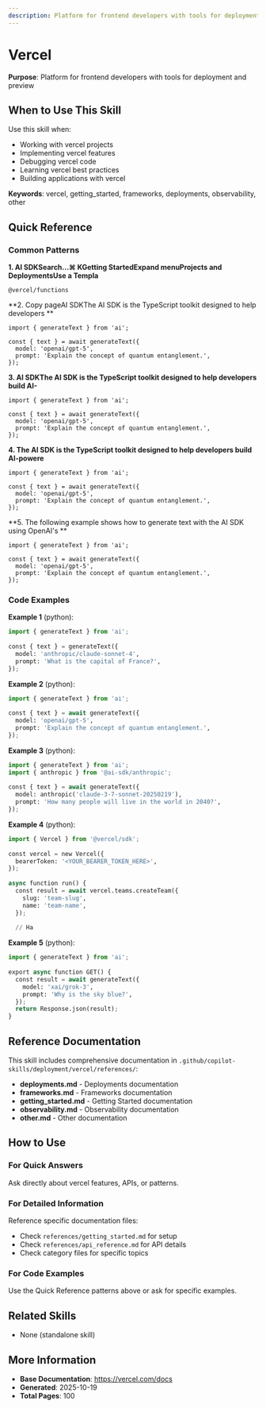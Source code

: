 ```yaml
---
description: Platform for frontend developers with tools for deployment and preview
---
```


# Vercel

**Purpose**: Platform for frontend developers with tools for deployment and preview

## When to Use This Skill

Use this skill when:
- Working with vercel projects
- Implementing vercel features
- Debugging vercel code
- Learning vercel best practices
- Building applications with vercel

**Keywords**: vercel, getting_started, frameworks, deployments, observability, other

## Quick Reference

### Common Patterns

**1. AI SDKSearch...⌘ KGetting StartedExpand menuProjects and DeploymentsUse a Templa**

```
@vercel/functions
```

**2. Copy pageAI SDKThe AI SDK is the TypeScript toolkit designed to help developers **

```
import { generateText } from 'ai';
 
const { text } = await generateText({
  model: 'openai/gpt-5',
  prompt: 'Explain the concept of quantum entanglement.',
});
```

**3. AI SDKThe AI SDK is the TypeScript toolkit designed to help developers build AI-**

```
import { generateText } from 'ai';
 
const { text } = await generateText({
  model: 'openai/gpt-5',
  prompt: 'Explain the concept of quantum entanglement.',
});
```

**4. The AI SDK is the TypeScript toolkit designed to help developers build AI-powere**

```
import { generateText } from 'ai';
 
const { text } = await generateText({
  model: 'openai/gpt-5',
  prompt: 'Explain the concept of quantum entanglement.',
});
```

**5. The following example shows how to generate text with the AI SDK using OpenAI's **

```
import { generateText } from 'ai';
 
const { text } = await generateText({
  model: 'openai/gpt-5',
  prompt: 'Explain the concept of quantum entanglement.',
});
```

### Code Examples

**Example 1** (python):
```python
import { generateText } from 'ai';
 
const { text } = generateText({
  model: 'anthropic/claude-sonnet-4',
  prompt: 'What is the capital of France?',
});
```

**Example 2** (python):
```python
import { generateText } from 'ai';
 
const { text } = await generateText({
  model: 'openai/gpt-5',
  prompt: 'Explain the concept of quantum entanglement.',
});
```

**Example 3** (python):
```python
import { generateText } from 'ai';
import { anthropic } from '@ai-sdk/anthropic';
 
const { text } = await generateText({
  model: anthropic('claude-3-7-sonnet-20250219'),
  prompt: 'How many people will live in the world in 2040?',
});
```

**Example 4** (python):
```python
import { Vercel } from '@vercel/sdk';
 
const vercel = new Vercel({
  bearerToken: '<YOUR_BEARER_TOKEN_HERE>',
});
 
async function run() {
  const result = await vercel.teams.createTeam({
    slug: 'team-slug',
    name: 'team-name',
  });
 
  // Ha
```

**Example 5** (python):
```python
import { generateText } from 'ai';
 
export async function GET() {
  const result = await generateText({
    model: 'xai/grok-3',
    prompt: 'Why is the sky blue?',
  });
  return Response.json(result);
}
```

## Reference Documentation

This skill includes comprehensive documentation in `.github/copilot-skills/deployment/vercel/references/`:

- **deployments.md** - Deployments documentation
- **frameworks.md** - Frameworks documentation
- **getting_started.md** - Getting Started documentation
- **observability.md** - Observability documentation
- **other.md** - Other documentation

## How to Use

### For Quick Answers
Ask directly about vercel features, APIs, or patterns.

### For Detailed Information
Reference specific documentation files:
- Check `references/getting_started.md` for setup
- Check `references/api_reference.md` for API details
- Check category files for specific topics

### For Code Examples
Use the Quick Reference patterns above or ask for specific examples.

## Related Skills

- None (standalone skill)

## More Information

- **Base Documentation**: https://vercel.com/docs
- **Generated**: 2025-10-19
- **Total Pages**: 100
